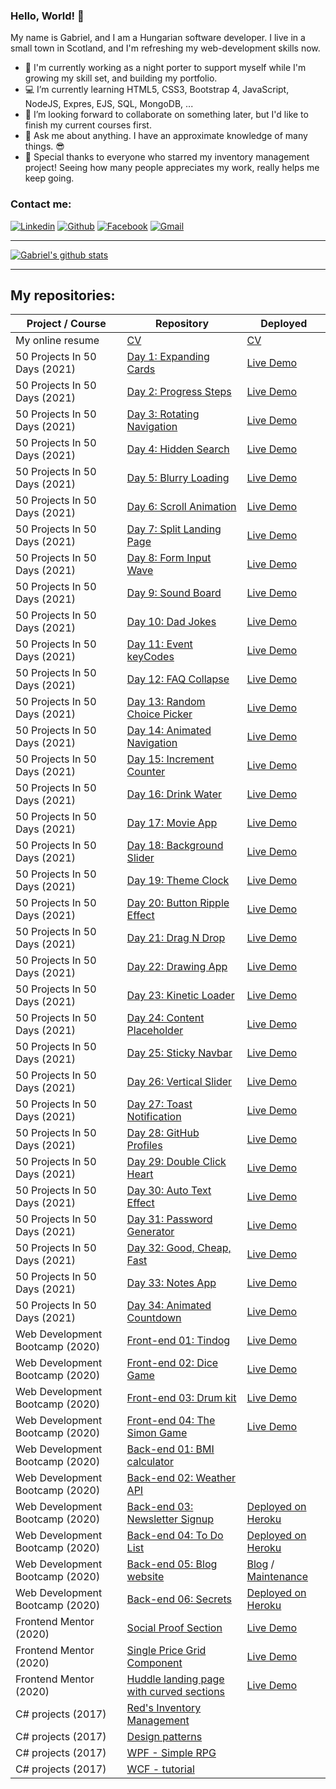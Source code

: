 ### Hello, World! 👋

My name is Gabriel, and I am a Hungarian software developer. I live in a small town in Scotland, and I'm refreshing my web-development skills now.

- 💂 I'm currently working as a night porter to support myself while I'm growing my skill set, and building my portfolio.
- 💻 I’m currently learning HTML5, CSS3, Bootstrap 4, JavaScript, NodeJS, Expres, EJS, SQL, MongoDB, ...
- 👯 I’m looking forward to collaborate on something later, but I'd like to finish my current courses first.
- 💬 Ask me about anything. I have an approximate knowledge of many things. 😎
- 💖 Special thanks to everyone who starred my inventory management project! Seeing how many people appreciates my work, really helps me keep going. 

### Contact me:

[![Linkedin](https://img.shields.io/badge/LinkedIn-0077B5?style=for-the-badge&logo=linkedin&logoColor=white)](https://www.linkedin.com/in/arpad-gabor-bondor/)
[![Github](https://img.shields.io/badge/GitHub-100000?style=for-the-badge&logo=github&logoColor=white)](https://github.com/ArpadGBondor)
[![Facebook](https://img.shields.io/badge/Facebook-1877F2?style=for-the-badge&logo=facebook&logoColor=white)](https://www.facebook.com/arpad.g.bondor/)
[![Gmail](https://img.shields.io/badge/Gmail-D14836?style=for-the-badge&logo=gmail&logoColor=white)](mailto:arpad.g.bondor@gmail.com)

-----

[![Gabriel's github stats](https://github-readme-stats.arpadgbondor.vercel.app/api?username=ArpadGBondor&theme=radical&show_icons=true&custom_title=Gabriel%27s%20Github%20Stats)](https://github.com/anuraghazra/github-readme-stats)

-----

## My repositories:
|  Project / Course                                         | Repository                                                                                                                                                                                                                                              | Deployed                                                                                                                                                                                                                                                                       |
| ------------------------------------------------------ | -------------------------------------------------------------------------------------------------------------------------------------------------------------------------------------------------- | ---------------------------------------------------------------------------------------------------------------------------------------------------------------------------------------------------------------------|
| My online resume                                      | [CV](https://github.com/ArpadGBondor/CV)                                                                                                                                                                               | [CV](https://arpadgbondor.github.io/CV/)                                                                                                                                                                                                            |
| 50 Projects In 50 Days (2021)                 | [Day 1: Expanding Cards](https://github.com/ArpadGBondor/50_Projects_In_50_Days-01_Expanding_Cards)                                             | [Live Demo](https://arpadgbondor.github.io/50_Projects_In_50_Days-01_Expanding_Cards/)                                                                                                      |
| 50 Projects In 50 Days (2021)                 | [Day 2: Progress Steps](https://github.com/ArpadGBondor/50_Projects_In_50_Days-02_Progress_Steps)                                                    | [Live Demo](https://arpadgbondor.github.io/50_Projects_In_50_Days-02_Progress_Steps/)                                                                                                         |
| 50 Projects In 50 Days (2021)                 | [Day 3: Rotating Navigation](https://github.com/ArpadGBondor/50_Projects_In_50_Days-03_Rotating_Navigation)                                   | [Live Demo](https://arpadgbondor.github.io/50_Projects_In_50_Days-03_Rotating_Navigation/)                                                                                                 |
| 50 Projects In 50 Days (2021)                 | [Day 4: Hidden Search](https://github.com/ArpadGBondor/50_Projects_In_50_Days-04_Hidden_Search)                                                      | [Live Demo](https://arpadgbondor.github.io/50_Projects_In_50_Days-04_Hidden_Search/)                                                                                                          |
| 50 Projects In 50 Days (2021)                 | [Day 5: Blurry Loading](https://github.com/ArpadGBondor/50_Projects_In_50_Days-05_Blurry_Loading)                                                         | [Live Demo](https://arpadgbondor.github.io/50_Projects_In_50_Days-05_Blurry_Loading/)                                                                                                           |
| 50 Projects In 50 Days (2021)                 | [Day 6: Scroll Animation](https://github.com/ArpadGBondor/50_Projects_In_50_Days-06_Scroll_Animation)                                                  | [Live Demo](https://arpadgbondor.github.io/50_Projects_In_50_Days-06_Scroll_Animation/)                                                                                                        |
| 50 Projects In 50 Days (2021)                 | [Day 7: Split Landing Page](https://github.com/ArpadGBondor/50_Projects_In_50_Days-07_Split_Landing_Page)                                     | [Live Demo](https://arpadgbondor.github.io/50_Projects_In_50_Days-07_Split_Landing_Page/)                                                                                                 |
| 50 Projects In 50 Days (2021)                 | [Day 8: Form Input Wave](https://github.com/ArpadGBondor/50_Projects_In_50_Days-08_Form_Input_Wave)                                             | [Live Demo](https://arpadgbondor.github.io/50_Projects_In_50_Days-08_Form_Input_Wave/)                                                                                                     |
| 50 Projects In 50 Days (2021)                 | [Day 9: Sound Board](https://github.com/ArpadGBondor/50_Projects_In_50_Days-09_Sound_Board)                                                             | [Live Demo](https://arpadgbondor.github.io/50_Projects_In_50_Days-09_Sound_Board/)                                                                                                              |
| 50 Projects In 50 Days (2021)                 | [Day 10: Dad Jokes](https://github.com/ArpadGBondor/50_Projects_In_50_Days-10_Dad_Jokes)                                                                   | [Live Demo](https://arpadgbondor.github.io/50_Projects_In_50_Days-10_Dad_Jokes/)                                                                                                                   |
| 50 Projects In 50 Days (2021)                 | [Day 11: Event keyCodes](https://github.com/ArpadGBondor/50_Projects_In_50_Days-11_Event_keyCodes)                                             | [Live Demo](https://arpadgbondor.github.io/50_Projects_In_50_Days-11_Event_keyCodes/)                                                                                                        |
| 50 Projects In 50 Days (2021)                 | [Day 12: FAQ Collapse](https://github.com/ArpadGBondor/50_Projects_In_50_Days-12_FAQ_Collapse)                                                       | [Live Demo](https://arpadgbondor.github.io/50_Projects_In_50_Days-12_FAQ_Collapse/)                                                                                                             |
| 50 Projects In 50 Days (2021)                 | [Day 13: Random Choice Picker](https://github.com/ArpadGBondor/50_Projects_In_50_Days-13_Random_Choice_Picker)                  | [Live Demo](https://arpadgbondor.github.io/50_Projects_In_50_Days-13_Random_Choice_Picker/)                                                                                         |
| 50 Projects In 50 Days (2021)                 | [Day 14: Animated Navigation](https://github.com/ArpadGBondor/50_Projects_In_50_Days-14_Animated_Navigation)                            | [Live Demo](https://arpadgbondor.github.io/50_Projects_In_50_Days-14_Animated_Navigation/)                                                                                               |
| 50 Projects In 50 Days (2021)                 | [Day 15: Increment Counter](https://github.com/ArpadGBondor/50_Projects_In_50_Days-15_Increment_Counter)                                        | [Live Demo](https://arpadgbondor.github.io/50_Projects_In_50_Days-15_Increment_Counter/)                                                                                                     |
| 50 Projects In 50 Days (2021)                 | [Day 16: Drink Water](https://github.com/ArpadGBondor/50_Projects_In_50_Days-16_Drink_Water)                                                                 | [Live Demo](https://arpadgbondor.github.io/50_Projects_In_50_Days-16_Drink_Water/)                                                                                                                 |
| 50 Projects In 50 Days (2021)                 | [Day 17: Movie App](https://github.com/ArpadGBondor/50_Projects_In_50_Days-17_Movie_App)                                                                    | [Live Demo](https://arpadgbondor.github.io/50_Projects_In_50_Days-17_Movie_App/)                                                                                                                   |
| 50 Projects In 50 Days (2021)                 | [Day 18: Background Slider](https://github.com/ArpadGBondor/50_Projects_In_50_Days-18_Background_Slider)                                     | [Live Demo](https://arpadgbondor.github.io/50_Projects_In_50_Days-18_Background_Slider/)                                                                                                    |
| 50 Projects In 50 Days (2021)                 | [Day 19: Theme Clock](https://github.com/ArpadGBondor/50_Projects_In_50_Days-19_Theme_Clock)                                                          | [Live Demo](https://arpadgbondor.github.io/50_Projects_In_50_Days-19_Theme_Clock/)                                                                                                              |
| 50 Projects In 50 Days (2021)                 | [Day 20: Button Ripple Effect](https://github.com/ArpadGBondor/50_Projects_In_50_Days-20_Button_Ripple_Effect)                                 | [Live Demo](https://arpadgbondor.github.io/50_Projects_In_50_Days-20_Button_Ripple_Effect/)                                                                                                |
| 50 Projects In 50 Days (2021)                 | [Day 21: Drag N Drop](https://github.com/ArpadGBondor/50_Projects_In_50_Days-21_Drag_N_Drop)                                                            | [Live Demo](https://arpadgbondor.github.io/50_Projects_In_50_Days-21_Drag_N_Drop/)                                                                                                             |
| 50 Projects In 50 Days (2021)                 | [Day 22: Drawing App](https://github.com/ArpadGBondor/50_Projects_In_50_Days-22_Drawing_App)                                                             | [Live Demo](https://arpadgbondor.github.io/50_Projects_In_50_Days-22_Drawing_App/)                                                                                                              |
| 50 Projects In 50 Days (2021)                 | [Day 23: Kinetic Loader](https://github.com/ArpadGBondor/50_Projects_In_50_Days-23_Kinetic_Loader)                                                        | [Live Demo](https://arpadgbondor.github.io/50_Projects_In_50_Days-23_Kinetic_Loader/)                                                                                                           |
| 50 Projects In 50 Days (2021)                 | [Day 24: Content Placeholder](https://github.com/ArpadGBondor/50_Projects_In_50_Days-24_Content_Placeholder)                                | [Live Demo](https://arpadgbondor.github.io/50_Projects_In_50_Days-24_Content_Placeholder/)                                                                                               |
| 50 Projects In 50 Days (2021)                 | [Day 25: Sticky Navbar](https://github.com/ArpadGBondor/50_Projects_In_50_Days-25_Sticky_Navbar)                                                         | [Live Demo](https://arpadgbondor.github.io/50_Projects_In_50_Days-25_Sticky_Navbar/)                                                                                                           |
| 50 Projects In 50 Days (2021)                 | [Day 26: Vertical Slider](https://github.com/ArpadGBondor/50_Projects_In_50_Days-26_Vertical_Slider)                                                          | [Live Demo](https://arpadgbondor.github.io/50_Projects_In_50_Days-26_Vertical_Slider/)                                                                                                           |
| 50 Projects In 50 Days (2021)                 | [Day 27: Toast Notification](https://github.com/ArpadGBondor/50_Projects_In_50_Days-27_Toast_Notification)                                            | [Live Demo](https://arpadgbondor.github.io/50_Projects_In_50_Days-27_Toast_Notification/)                                                                                                    |
| 50 Projects In 50 Days (2021)                 | [Day 28: GitHub Profiles](https://github.com/ArpadGBondor/50_Projects_In_50_Days-28_GitHub_Profiles)                                                      | [Live Demo](https://arpadgbondor.github.io/50_Projects_In_50_Days-28_GitHub_Profiles/)                                                                                                         |
| 50 Projects In 50 Days (2021)                 | [Day 29: Double Click Heart](https://github.com/ArpadGBondor/50_Projects_In_50_Days-29_Double_Click_Heart)                                     | [Live Demo](https://arpadgbondor.github.io/50_Projects_In_50_Days-29_Double_Click_Heart/)                                                                                                |
| 50 Projects In 50 Days (2021)                 | [Day 30: Auto Text Effect](https://github.com/ArpadGBondor/50_Projects_In_50_Days-30_Auto_Text_Effect)                                                  | [Live Demo](https://arpadgbondor.github.io/50_Projects_In_50_Days-30_Auto_Text_Effect/)                                                                                                       |
| 50 Projects In 50 Days (2021)                 | [Day 31: Password Generator](https://github.com/ArpadGBondor/50_Projects_In_50_Days-31_Password_Generator)                               | [Live Demo](https://arpadgbondor.github.io/50_Projects_In_50_Days-31_Password_Generator/)                                                                                              |
| 50 Projects In 50 Days (2021)                 | [Day 32: Good, Cheap, Fast](https://github.com/ArpadGBondor/50_Projects_In_50_Days-32_Good_Cheap_Fast)                                       | [Live Demo](https://arpadgbondor.github.io/50_Projects_In_50_Days-32_Good_Cheap_Fast/)                                                                                                  |
| 50 Projects In 50 Days (2021)                 | [Day 33: Notes App](https://github.com/ArpadGBondor/50_Projects_In_50_Days-33_Notes_App)                                                                      | [Live Demo](https://arpadgbondor.github.io/50_Projects_In_50_Days-33_Notes_App/)                                                                                                                  |
| 50 Projects In 50 Days (2021)                 | [Day 34: Animated Countdown](https://github.com/ArpadGBondor/50_Projects_In_50_Days-34_Animated_Countdown)                             | [Live Demo](https://arpadgbondor.github.io/50_Projects_In_50_Days-34_Animated_Countdown/)                                                                                             |
| Web Development Bootcamp (2020)  | [Front-end 01: Tindog](https://github.com/ArpadGBondor/The_App_Brewery-Front-end_project_01-Tindog)                                                  | [Live Demo](https://arpadgbondor.github.io/The_App_Brewery-Front-end_project_01-Tindog/)                                                                                                 |
| Web Development Bootcamp (2020)  | [Front-end 02: Dice Game](https://github.com/ArpadGBondor/The_App_Brewery-Front-end_project_02-Dice_Game)                                | [Live Demo](https://arpadgbondor.github.io/The_App_Brewery-Front-end_project_02-Dice_Game/)                                                                                       |
| Web Development Bootcamp (2020)  | [Front-end 03: Drum kit](https://github.com/ArpadGBondor/The_App_Brewery-Front-end_project_03-Drum_kit)                                             | [Live Demo](https://arpadgbondor.github.io/The_App_Brewery-Front-end_project_03-Drum_kit/)                                                                                              |
| Web Development Bootcamp (2020)  | [Front-end 04: The Simon Game](https://github.com/ArpadGBondor/The_App_Brewery-Front-end_project_04-The_Simon_Game)      | [Live Demo](https://arpadgbondor.github.io/The_App_Brewery-Front-end_project_04-The_Simon_Game/)                                                                         |
| Web Development Bootcamp (2020)  | [Back-end 01: BMI calculator](https://github.com/ArpadGBondor/The_App_Brewery-Back-end_project_01-BMI_calculator)                     |                                                                                                                                                                                                                                                                                           |
| Web Development Bootcamp (2020)  | [Back-end 02: Weather API](https://github.com/ArpadGBondor/The_App_Brewery-Back-end_project_02-Weather_API)                           |                                                                                                                                                                                                                                                                                           |
| Web Development Bootcamp (2020)  | [Back-end 03: Newsletter Signup](https://github.com/ArpadGBondor/The_App_Brewery-Back-end_project_03-Newsletter_Signup)     | [Deployed on Heroku](https://gabriel-newsletter-signup.herokuapp.com/)                                                                                                                                          |
| Web Development Bootcamp (2020)  | [Back-end 04: To Do List](https://github.com/ArpadGBondor/The_App_Brewery-Back-end_project_04-To_Do_List)                                   | [Deployed on Heroku](https://gabriel-to-do-list.herokuapp.com/)                                                                                                                                                            |
| Web Development Bootcamp (2020)  | [Back-end 05: Blog website](https://github.com/ArpadGBondor/The_App_Brewery-Back-end_project_05-Blog_website)                          | [Blog](https://gabriel-blog-website.herokuapp.com/) / [Maintenance](https://gabriel-blog-website.herokuapp.com/maintenance)                                | 
| Web Development Bootcamp (2020)  | [Back-end 06: Secrets](https://github.com/ArpadGBondor/The_App_Brewery-Back-end_project_06-Secrets)                                                | [Deployed on Heroku](https://gabriel-secrets.herokuapp.com/)                                                                                                                                                              |
| Frontend Mentor (2020)                             | [Social Proof Section](https://github.com/ArpadGBondor/Web_challenge_1-Frontend_Mentor-Social_proof_section)                                 | [Live Demo](https://arpadgbondor.github.io/Web_challenge_1-Frontend_Mentor-Social_proof_section/)                                                                              |
| Frontend Mentor (2020)                             | [Single Price Grid Component](https://github.com/ArpadGBondor/Web_challenge_2-Frontend_Mentor-Single-price-grid-component) | [Live Demo](https://arpadgbondor.github.io/Web_challenge_2-Frontend_Mentor-Single-price-grid-component/)                                                                |
| Frontend Mentor (2020)                             | [Huddle landing page with curved sections](https://github.com/ArpadGBondor/Web_challenge_3-Frontend_Mentor-Huddle_landing_page_with_curved_sections) | [Live Demo](https://arpadgbondor.github.io/Web_challenge_3-Frontend_Mentor-Huddle_landing_page_with_curved_sections/) |
| C# projects (2017)                                        | [Red's Inventory Management](https://github.com/ArpadGBondor/Red-Inventory-Management)                                                                         |                                                                                                                                                                                                                                                                                           |
| C# projects (2017)                                        | [Design patterns](https://github.com/ArpadGBondor/Design-pattern-tutorial-projects)                                                                                               |                                                                                                                                                                                                                                                                                           |
| C# projects (2017)                                        | [WPF - Simple RPG](https://github.com/ArpadGBondor/WPF-Simple-RPG-tutorial-project)                                                                                    |                                                                                                                                                                                                                                                                                           |
| C# projects (2017)                                        | [WCF - tutorial](https://github.com/ArpadGBondor/WCF-tutorial-projects)                                                                                                                        |                                                                                                                                                                                                                                                                                           |
